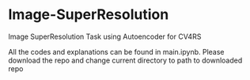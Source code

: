 # Image-SuperResolution
Image SuperResolution Task using Autoencoder for CV4RS

All the codes and explanations can be found in main.ipynb.
Please download the repo and change current directory to path to downloaded repo
